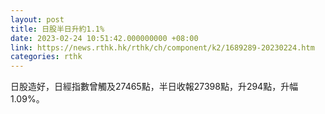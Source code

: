 ```yaml
---
layout: post
title: 日股半日升約1.1%
date: 2023-02-24 10:51:42.000000000 +08:00
link: https://news.rthk.hk/rthk/ch/component/k2/1689289-20230224.htm
categories: rthk
---
```


日股造好，日經指數曾觸及27465點，半日收報27398點，升294點，升幅1.09%。
